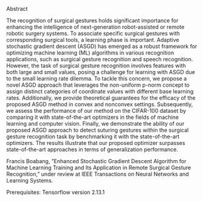 
Abstract


The recognition of surgical gestures holds significant
importance for enhancing the intelligence of next-generation
robot-assisted or remote robotic surgery systems. To associate specific surgical gestures with corresponding surgical tools, a learning
phase is important. Adaptive stochastic gradient descent (ASGD)
has emerged as a robust framework for optimizing machine
learning (ML) algorithms in various recognition applications, such
as surgical gesture recognition and speech recognition. However,
the task of surgical gesture recognition involves features with
both large and small values, posing a challenge for learning
with ASGD due to the small learning rate dilemma. To tackle
this concern, we propose a novel ASGD approach that leverages
the non-uniform p-norm concept to assign distinct categories of
coordinate values with different base learning rates. Additionally,
we provide theoretical guarantees for the efficacy of the proposed
ASGD method in convex and nonconvex settings. Subsequently,
we assess the performance of our method on the CIFAR-100
dataset by comparing it with state-of-the-art optimizers in the
fields of machine learning and computer vision. Finally, we
demonstrate the ability of our proposed ASGD approach to detect
suturing gestures within the surgical gesture recognition task by
benchmarking it with the state-of-the-art optimizers. The results
illustrate that our proposed optimizer surpasses state-of-the-art
approaches in terms of generalization performance.


Francis Boabang, ”Enhanced Stochastic Gradient Descent Algorithm for Machine Learning Training
and Its Application in Remote Surgical Gesture Recognition,” under review at 
IEEE Transactions on Neural Networks and Learning Systems.



Prerequisites:
Tensorflow version 2.13.1
